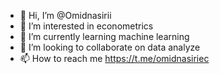- 👋 Hi, I’m @Omidnasirii
- 👀 I’m interested in econometrics
- 🌱 I’m currently learning machine learning
- 💞️ I’m looking to collaborate on data analyze
- 📫 How to reach me https://t.me/omidnasiriec

<!---
Omidnasirii/Omidnasirii is a ✨ special ✨ repository because its `README.md` (this file) appears on your GitHub profile.
You can click the Preview link to take a look at your changes.
--->
